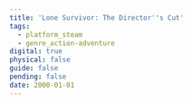 ```yaml
---
title: 'Lone Survivor: The Director''s Cut'
tags:
  - platform_steam
  - genre_action-adventure
digital: true
physical: false
guide: false
pending: false
date: 2000-01-01
---
```

